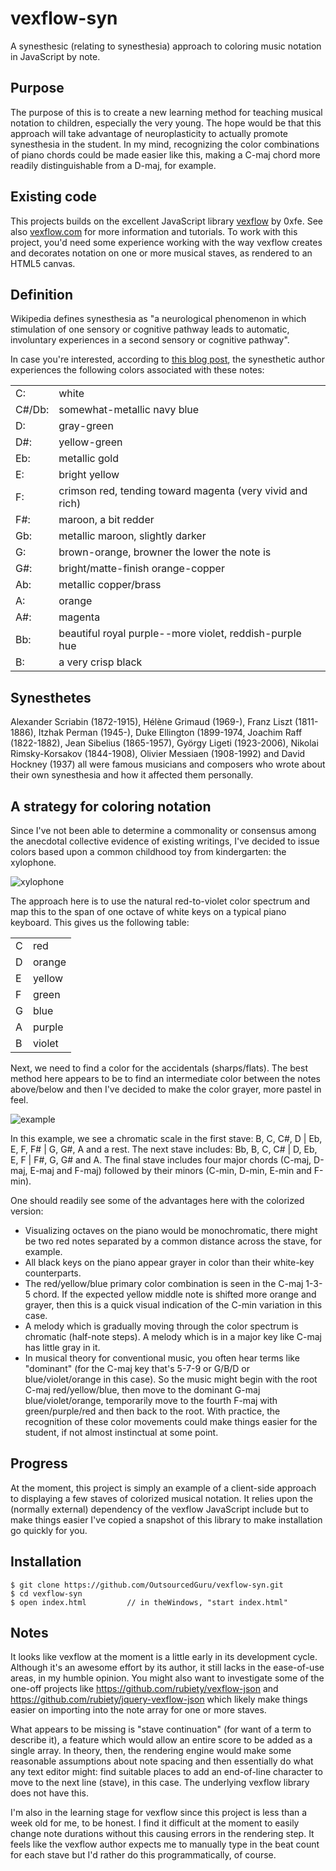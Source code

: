 # vexflow-syn
A synesthesic (relating to synesthesia) approach to coloring music notation in JavaScript by note.

## Purpose
The purpose of this is to create a new learning method for teaching musical notation to children, especially the very young. The hope would be that this approach will take advantage of neuroplasticity to actually promote synesthesia in the student. In my mind, recognizing the color combinations of piano chords could be made easier like this, making a C-maj chord more readily distinguishable from a D-maj, for example.

## Existing code

This projects builds on the excellent JavaScript library [vexflow](https://github.com/0xfe/vexflow) by 0xfe. See also [vexflow.com](http://www.vexflow.com) for more information and tutorials. To work with this project, you'd need some experience working with the way vexflow creates and decorates notation on one or more musical staves, as rendered to an HTML5 canvas.

## Definition

Wikipedia defines synesthesia as "a neurological phenomenon in which stimulation of one sensory or cognitive pathway leads to automatic, involuntary experiences in a second sensory or cognitive pathway".

In case you're interested, according to [this blog post](http://synspectrum.com/synesthesia.html), the synesthetic author experiences the following colors associated with these notes:

<table>
<tr><td>C:</td><td>white</td></tr>
<tr><td>C#/Db:</td><td>somewhat-metallic navy blue</td></tr>
<tr><td>D:</td><td>gray-green</td></tr>
<tr><td>D#:</td><td>yellow-green</td></tr>
<tr><td>Eb:</td><td>metallic gold</td></tr>
<tr><td>E:</td><td>bright yellow</td></tr>
<tr><td>F:</td><td>crimson red, tending toward magenta (very vivid and rich)</td></tr>
<tr><td>F#:</td><td>maroon, a bit redder</td></tr>
<tr><td>Gb:</td><td>metallic maroon, slightly darker</td></tr>
<tr><td>G:</td><td>brown-orange, browner the lower the note is</td></tr>
<tr><td>G#:</td><td>bright/matte-finish orange-copper</td></tr>
<tr><td>Ab:</td><td>metallic copper/brass</td></tr>
<tr><td>A:</td><td>orange</td></tr>
<tr><td>A#:</td><td>magenta</td></tr>
<tr><td>Bb:</td><td>beautiful royal purple--more violet, reddish-purple hue</td></tr>
<tr><td>B:</td><td>a very crisp black</td></tr>
</table>

## Synesthetes
Alexander Scriabin (1872-1915), Hélène Grimaud (1969-), Franz Liszt (1811-1886), Itzhak Perman (1945-), Duke Ellington (1899-1974, Joachim Raff (1822-1882), Jean Sibelius (1865-1957), György Ligeti (1923-2006), Nikolai Rimsky-Korsakov (1844-1908), Olivier Messiaen (1908-1992) and David Hockney (1937) all were famous musicians and composers who wrote about their own synesthesia and how it affected them personally.

## A strategy for coloring notation
Since I've not been able to determine a commonality or consensus among the anecdotal collective evidence of existing writings, I've decided to issue colors based upon a common childhood toy from kindergarten:  the xylophone. 

![xylophone](https://cloud.githubusercontent.com/assets/15971213/25959487/95def22e-3628-11e7-9a7e-022278aeb1a8.jpg)

The approach here is to use the natural red-to-violet color spectrum and map this to the span of one octave of white keys on a typical piano keyboard. This gives us the following table:

<table>
<tr><td>C</td><td>red</td></tr>
<tr><td>D</td><td>orange</td></tr>
<tr><td>E</td><td>yellow</td></tr>
<tr><td>F</td><td>green</td></tr>
<tr><td>G</td><td>blue</td></tr>
<tr><td>A</td><td>purple</td></tr>
<tr><td>B</td><td>violet</td></tr>
</table>

Next, we need to find a color for the accidentals (sharps/flats). The best method here appears to be to find an intermediate color between the notes above/below and then I've decided to make the color grayer, more pastel in feel.

![example](https://cloud.githubusercontent.com/assets/15971213/25960561/2750f948-362c-11e7-9eaf-d5ca4206393d.png)

In this example, we see a chromatic scale in the first stave: B, C, C#, D | Eb, E, F, F# | G, G#, A and a rest.  The next stave includes: Bb, B, C, C# | D, Eb, E, F | F#, G, G# and A.  The final stave includes four major chords (C-maj, D-maj, E-maj and F-maj) followed by their minors (C-min, D-min, E-min and F-min).

One should readily see some of the advantages here with the colorized version:
* Visualizing octaves on the piano would be monochromatic, there might be two red notes separated by a common distance across the stave, for example.
* All black keys on the piano appear grayer in color than their white-key counterparts.
* The red/yellow/blue primary color combination is seen in the C-maj 1-3-5 chord.  If the expected yellow middle note is shifted more orange and grayer, then this is a quick visual indication of the C-min variation in this case.
* A melody which is gradually moving through the color spectrum is chromatic (half-note steps).  A melody which is in a major key like C-maj has little gray in it. 
* In musical theory for conventional music, you often hear terms like "dominant" (for the C-maj key that's 5-7-9 or G/B/D or blue/violet/orange in this case).  So the music might begin with the root C-maj red/yellow/blue, then move to the dominant G-maj blue/violet/orange, temporarily move to the fourth F-maj with green/purple/red and then back to the root. With practice, the recognition of these color movements could make things easier for the student, if not almost instinctual at some point.

## Progress
At the moment, this project is simply an example of a client-side approach to displaying a few staves of colorized musical notation.  It relies upon the (normally external) dependency of the vexflow JavaScript include but to make things easier I've copied a snapshot of this library to make installation go quickly for you.

## Installation
```
$ git clone https://github.com/OutsourcedGuru/vexflow-syn.git
$ cd vexflow-syn
$ open index.html         // in theWindows, "start index.html"
```

## Notes
It looks like vexflow at the moment is a little early in its development cycle. Although it's an awesome effort by its author, it still lacks in the ease-of-use areas, in my humble opinion.  You might also want to investigate some of the one-off projects like https://github.com/rubiety/vexflow-json and https://github.com/rubiety/jquery-vexflow-json which likely make things easier on importing into the note array for one or more staves.

What appears to be missing is "stave continuation" (for want of a term to describe it), a feature which would allow an entire score to be added as a single array.  In theory, then, the rendering engine would make some reasonable assumptions about note spacing and then essentially do what any text editor might: find suitable places to add an end-of-line character to move to the next line (stave), in this case.  The underlying vexflow library does not have this.

I'm also in the learning stage for vexflow since this project is less than a week old for me, to be honest.  I find it difficult at the moment to easily change note durations without this causing errors in the rendering step.  It feels like the vexflow author expects me to manually type in the beat count for each stave but I'd rather do this programmatically, of course.
